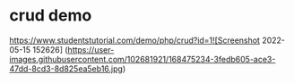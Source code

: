 # crud demo
https://www.studentstutorial.com/demo/php/crud?id=1![Screenshot 2022-05-15 152626]
(https://user-images.githubusercontent.com/102681921/168475234-3fedb605-ace3-47dd-8cd3-8d825ea5eb16.jpg)
